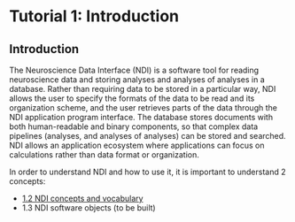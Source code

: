 # Tutorial 1: Introduction

## Introduction

The Neuroscience Data Interface (NDI) is a software tool for reading neuroscience data and storing analyses and analyses of analyses in a database. Rather than requiring data to be stored in a particular way, NDI allows the user to specify the formats of the data to be read and its organization scheme, and the user retrieves parts of the data through the NDI application program interface. The database stores documents with both human-readable and binary components, so that complex data pipelines (analyses, and analyses of analyses) can be stored and searched. NDI allows an application ecosystem where applications can focus on calculations rather than data format or organization.

In order to understand NDI and how to use it, it is important to understand 2 concepts:

- [1.2 NDI concepts and vocabulary](2_ndimodel_vocabulary.md)
- 1.3 NDI software objects (to be built)

